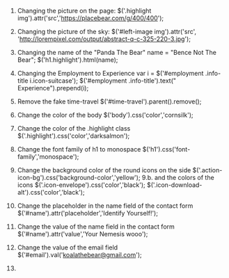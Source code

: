 1. Changing the picture on the page:
$('.highlight img').attr('src','https://placebear.com/g/400/400');

2. Changing the picture of the sky:
$('#left-image img').attr('src', 'http://lorempixel.com/output/abstract-q-c-325-220-3.jpg');


3. Changing the name of the "Panda The Bear"
name = "Bence Not The Bear";
$('h1.highlight').html(name);

4. Changing the Employment to Experience
var i = $('#employment .info-title i.icon-suitcase');
$('#employment .info-title').text("   Experience").prepend(i);


5. Remove the fake time-travel
$('#time-travel').parent().remove();

6. Change the color of the body
$('body').css('color','cornsilk');

7. Change the color of the .highlight class
$('.highlight').css('color','darksalmon');

8. Change the font family of h1 to monospace
$('h1').css('font-family','monospace');

9. Change the background color of the round icons on the side
$('.action-icon-bg').css('background-color','yellow');
9.b. and the colors of the icons
$('.icon-envelope').css('color','black');
$('.icon-download-alt').css('color','black');

10. Change the placeholder in the name field of the contact form
$('#name').attr('placeholder','Identify Yourself!');

11. Change the value of the name field in the contact form
$('#name').attr('value','Your Nemesis wooo');

12. Change the value of the email field
$('#email').val('koalathebear@gmail.com');

13. 
